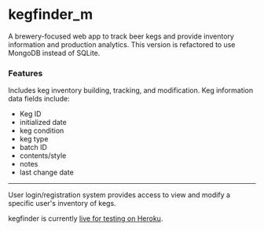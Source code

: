 # kegfinder_m
A brewery-focused web app to track beer kegs and provide inventory information and production analytics. This version is refactored to use MongoDB instead of SQLite.

### Features 
Includes keg inventory building, tracking, and modification. Keg information data fields include:
- Keg ID
- initialized date
- keg condition
- keg type
- batch ID
- contents/style
- notes
- last change date

***

User login/registration system provides access to view and modify a specific user's inventory of kegs.

kegfinder is currently [live for testing on Heroku](https://kegfinder.herokuapp.com).


